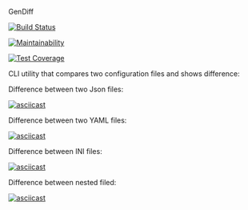GenDiff


[![Build Status](https://travis-ci.org/eligoldf/frontend-project-lvl2.svg?branch=master)](https://travis-ci.org/eligoldf/frontend-project-lvl2)

[![Maintainability](https://api.codeclimate.com/v1/badges/ab2c8115db8930627edb/maintainability)](https://codeclimate.com/github/eligoldf/frontend-project-lvl2/maintainability)

[![Test Coverage](https://api.codeclimate.com/v1/badges/ab2c8115db8930627edb/test_coverage)](https://codeclimate.com/github/eligoldf/frontend-project-lvl2/test_coverage)

CLI utility that compares two configuration files and shows difference: 

Difference between two Json files: 

[![asciicast](https://asciinema.org/a/CYNO4m3BrHVSHzQkd1gLPEEoK.svg)](https://asciinema.org/a/CYNO4m3BrHVSHzQkd1gLPEEoK)

Difference between two YAML files: 

[![asciicast](https://asciinema.org/a/Kh8K39dGAY0lXYSn2g1IKM3Wq.svg)](https://asciinema.org/a/Kh8K39dGAY0lXYSn2g1IKM3Wq)

Difference between INI files: 

[![asciicast](https://asciinema.org/a/0cSWcwZWaUNnRZlENEm75EVml.svg)](https://asciinema.org/a/0cSWcwZWaUNnRZlENEm75EVml)

Difference between nested filed: 

[![asciicast](https://asciinema.org/a/x1fx3pxN5W9uU2LxxAguPbNj1.svg)](https://asciinema.org/a/x1fx3pxN5W9uU2LxxAguPbNj1)
